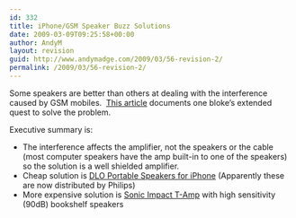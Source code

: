 ```yaml
---
id: 332
title: iPhone/GSM Speaker Buzz Solutions
date: 2009-03-09T09:25:58+00:00
author: AndyM
layout: revision
guid: http://www.andymadge.com/2009/03/56-revision-2/
permalink: /2009/03/56-revision-2/
---
```

Some speakers are better than others at dealing with the interference caused by GSM mobiles.  [This article](http://9to5mac.com/iPhone_GSM_Buzz4_solved) documents one bloke&#8217;s extended quest to solve the problem.

Executive summary is:

  * The interference affects the amplifier, not the speakers or the cable (most computer speakers have the amp built-in to one of the speakers) so the solution is a well shielded amplifier.
  * Cheap solution is [DLO Portable Speakers <span class="style3">for iPhone</span>](http://www.dlo.com/Products/PortSpeakers_iPhone_Prod.tpl) (Apparently these are now distributed by Philips)
  * More expensive solution is [Sonic Impact T-Amp](http://www.amazon.co.uk/Sonic-Impact-Portable-T-Amp-Gen/dp/B000WCBKLE/ref=sr_1_1?ie=UTF8&s=electronics&qid=1214505419&sr=8-1) with high sensitivity (90dB) bookshelf speakers